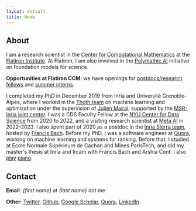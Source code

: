 ```yaml
---
layout: default
title: Home
---
```

## About

I am a research scientist in the [Center for Computational Mathematics](https://www.simonsfoundation.org/flatiron/center-for-computational-mathematics/) at the [Flatiron Institute](https://www.simonsfoundation.org/flatiron). At Flatiron, I am also involved in the [Polymathic AI](https://polymathic-ai.org/) initiative on foundation models for science.

**Opportunities at Flatiron CCM**: we have openings for [postdocs/research fellows](https://apply.interfolio.com/134615) and [summer interns](https://apply.interfolio.com/137386).

I completed my PhD in December 2019 from Inria and Université Grenoble-Alpes, where I worked in the [Thoth team](http://thoth.inrialpes.fr/) on machine learning and optimization under the supervision of [Julien Mairal](http://thoth.inrialpes.fr/people/mairal/), supported by the [MSR-Inria joint center](http://www.msr-inria.fr/).
I was a CDS Faculty Fellow at the [NYU Center for Data Science](http://cds.nyu.edu/) from 2020 to 2022, and a visiting research scientist at [Meta AI](https://ai.facebook.com/research/) in 2022-2023.
I also spent part of 2020 as a postdoc in the [Inria Sierra team](https://www.di.ens.fr/sierra/), hosted by [Francis Bach](https://www.di.ens.fr/~fbach/).
Before my PhD, I was a software engineer at [Quora](http://www.quora.com), working on machine learning and systems for ranking. Before that, I studied at Ecole Normale Supérieure de Cachan and Mines ParisTech, and did my master's thesis at Inria and Ircam with Francis Bach and Arshia Cont. I also [play](http://www.youtube.com/watch?v=S4P07vt1Tmc) [piano](http://www.youtube.com/watch?v=foh6FXkYyyA).

## Contact

**Email**: *{first name}* at *{last name}* dot me

**Other**: [Twitter](http://twitter.com/albertobietti), [Github](http://github.com/albietz), [Google Scholar](https://scholar.google.com/citations?user=iT7Tp70AAAAJ), [Quora](http://www.quora.com/Alberto-Bietti), [LinkedIn](http://www.linkedin.com/in/alberto-bietti-3314905)
